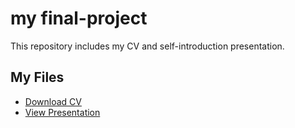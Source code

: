 # my final-project
This repository includes my CV and self-introduction presentation.
## My Files

- [Download CV](https://drive.google.com/file/d/132GHSGg0tcljhWZIagUJfTBYYe7q2bHq/view?usp=drive_link)  
- [View Presentation](https://docs.google.com/presentation/d/1prMJBLYaQnVrt--1inSJWJa_dnI3HieI/edit?usp=drive_link&ouid=114618269583787611826&rtpof=true&sd=true)  
